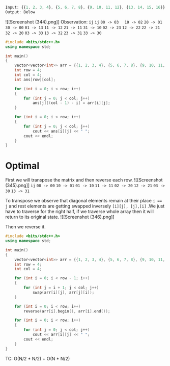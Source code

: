```js
Input: {{1, 2, 3, 4}, {5, 6, 7, 8}, {9, 10, 11, 12}, {13, 14, 15, 16}};
Output: Below
```
![[Screenshot (344).png]]
Observation:
`ij`     `ij` 
`00 -> 03` `  10 -> 02`  `20 -> 01`    `30 -> 00`
`01 -> 13`    `11 -> 12`   `21 -> 11`    `31 -> 10`
`02 -> 23`    `12 -> 22`   `22 -> 21`    `32 -> 20`
`03 -> 33`    `13 -> 32`   `23 -> 31`    `33 -> 30`

```cpp
#include <bits/stdc++.h>
using namespace std;

int main()
{
    vector<vector<int>> arr = {{1, 2, 3, 4}, {5, 6, 7, 8}, {9, 10, 11, 12}, {13, 14, 15, 16}};
    int row = 4;
    int col = 4;
    int ans[row][col];

    for (int i = 0; i < row; i++)
    {
        for (int j = 0; j < col; j++)
            ans[j][(col - 1) - i] = arr[i][j];
    }

    for (int i = 0; i < row; i++)
    {
        for (int j = 0; j < col; j++)
            cout << ans[i][j] << " ";
        cout << endl;
    }
}
```

# Optimal
First we will transpose the matrix and then reverse each row.
![[Screenshot (345).png]]
`ij`
`00 -> 00`   `10 -> 01`
`01 -> 10`   `11 -> 11`
`02 -> 20`   `12 -> 21`
`03 -> 30`   `13 -> 31`

To transpose we observe that diagonal elements remain at their place `i == j` and rest elements are getting swapped inversely `[i][j], [j],[i]` .We just have to traverse for the right half, if we traverse whole array then it will return to its original state.
![[Screenshot (346).png]]

Then we reverse it.
```cpp
#include <bits/stdc++.h>
using namespace std;

int main()
{
    vector<vector<int>> arr = {{1, 2, 3, 4}, {5, 6, 7, 8}, {9, 10, 11, 12}, {13, 14, 15, 16}};
    int row = 4;
    int col = 4;

    for (int i = 0; i < row - 1; i++)
    {
        for (int j = i + 1; j < col; j++)
            swap(arr[i][j], arr[j][i]);
    }

    for (int i = 0; i < row; i++)
        reverse(arr[i].begin(), arr[i].end());

    for (int i = 0; i < row; i++)
    {
        for (int j = 0; j < col; j++)
            cout << arr[i][j] << " ";
        cout << endl;
    }
}
```

TC:  O(N/2 * N/2) + O(N * N/2)